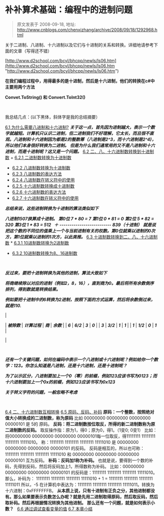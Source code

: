 # 补补算术基础：编程中的进制问题 
> 原文发表于 2008-09-18, 地址: http://www.cnblogs.com/chenxizhang/archive/2008/09/18/1292968.html 


关于二进制、八进制、十六进制以及它们与十进制的关系和转换。详细地请参考下面的文章（写得还不错）

 [http://www.d2school.com/bcyl/bhcpp/newls/ls06.htm](http://www.d2school.com/bcyl/bhcpp/newls/ls06.htm "http://www.d2school.com/bcyl/bhcpp/newls/ls06.htm")

 **在我们编程过程中，用得最多的是十进制，然后是十六进制，他们的转换在c#中主要用两个方法**

 **Convet.ToString() 和 Convert.ToInt32()**

  

 我总结几点：(以下黑体，斜体字是我的总结摘要）

 [6.1 为什么需要八进制和十六进制?](http://www.d2school.com/#6.1) ***关于这一点，首先因为进制越大，表示一个数字就越短。计算机只认识二进制，但二进制我们不好理解，它太长，而且很不直观。八进制和十六进制因为都是2的整数幂（八进制是2^3，而十六进制是2^4)，所以他们本身很好转换为二进制。*** ***但是为什么我们通常用的又不是八进制和十六进制，而是十进制呢？这又是一个问题。*** [6.2 二、八、十六进制数转换到十进制数](http://www.d2school.com/#6.2) + [6.2.1 二进制数转换为十进制数](http://www.d2school.com/#6.2.1)
+ [6.2.2 八进制数转换为十进制数](http://www.d2school.com/#6.2.2)
+ [6.2.3 八进制数的表达方法](http://www.d2school.com/#6.2.3)
+ [6.2.4 八进制数在转义符中的使用](http://www.d2school.com/#6.2.4)
+ [6.2.5 十六进制数转换成十进制数](http://www.d2school.com/#6.2.5)
+ [6.2.6 十六进制数的表达方法](http://www.d2school.com/#6.2.6)
+ [6.2.7 十六进制数在转义符中的使用](http://www.d2school.com/#6.2.7)

 ***总结来说，这些进制转换为十进制的算法类似如下***

 ***八进制1507换算成十进制。*** ***第0位 7 * 80 = 7*** ***第1位 0 * 81 = 0***  ***第2位 5 * 82 = 320***  ***第3位 1 * 83 = 512   ＋*** ***--------------------------*** ***839（十进制）*** ***就是说把这个数的不同位的值乘上一个与当前进制有关的权数。第0位就乘以进制的0次方，第1位就乘以进制的1次方，以此类推。*** [6.3 十进制数转换到二、八、十六进制数](http://www.d2school.com/#6.3) * [6.3.1 10进制数转换为2进制数](http://www.d2school.com/#6.3.1)
* [6.3.2 10进制数转换为8、16进制数](http://www.d2school.com/#6.3.2)

  

 ***反过来，要把十进制转换为其他的进制，算法大致如下***

 ***将商继续除以对应的进制（例如2，8，16），直到商为0。最后将所有余数倒序排列，得到数就是转换结果。***

 ***例如要把十进制中的6转换为2进制，按照下面的方式运算，然后将余数倒过来，就是110.***

  

| 

| ***被除数*** | ***计算过程*** | ***商*** | ***余数*** |
| ***6*** | ***6/2*** | ***3*** | ***0*** |
| ***3*** | ***3/2*** | ***1*** | ***1*** |
| ***1*** | ***1/2*** | ***0*** | ***1*** |

 |

  

 ***还有一个关键问题，如何在编码中表示一个八进制或十六进制呢？例如给你一个数字：123。你怎么知道是八进制，还是十六进制，还是十进制呢？***

 ***为了以示区分，八进制要加上一个0（零）的前缀，例如123应该书写为0123；而十六进制要加上一个0x的前缀，例如123应该书写为0x123***

 ***关于转义字符的问题，一般忽略不考虑***

  

 [6.4 二、十六进制数互相转换](http://www.d2school.com/#6.4) [6.5 原码、反码、补码](http://www.d2school.com/#6.5) **原码：一个整数，按照绝对值大小转换成的二进制数，称为原码** 比如 00000000 00000000 00000000 00000101 是 5的 原码。 **反码：将二进制数按位取反，所得的新二进制数称为原二进制数的反码。** 取反操作指：原为1，得0；原为0，得1。（1变0; 0变1） 比如：将00000000 00000000 00000000 00000101每一位取反，得11111111 11111111 11111111 11111010。 称：11111111 11111111 11111111 11111010 是 00000000 00000000 00000000 00000101 的反码。 反码是相互的，所以也可称： 11111111 11111111 11111111 11111010 和 00000000 00000000 00000000 00000101 互为反码。 **补码：反码加1称为补码。** 也就是说，要得到一个数的补码，先得到反码，然后将反码加上1，所得数称为补码。 比如：00000000 00000000 00000000 00000101 的反码是：11111111 11111111 11111111 11111010。 那么，补码为： 11111111 11111111 11111111 11111010 + 1 = 11111111 11111111 11111111 11111011 所以，-5 在计算机中表达为：11111111 11111111 11111111 11111011。转换为十六进制：0xFFFFFFFB。 **从本质上说，只有十进制有正负之分，其他进制都没有。那么如果要表示负数怎么办呢？就是先用二进制取得原码，然后取反码，然后取补码。然后再根据情况转换为其他进制。** **那么还有一个问题，就是如何表示小数？**   [6.6 通过调试查看变量的值](http://www.d2school.com/#6.6) [6.7 本章小结](http://www.d2school.com/#6.7)




































































